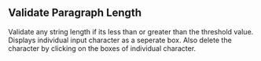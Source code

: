 ## Validate Paragraph Length

Validate any string length if its less than or greater than the threshold value. 
Displays individual input character as a seperate box.
Also delete the character by clicking on the boxes of individual character.
